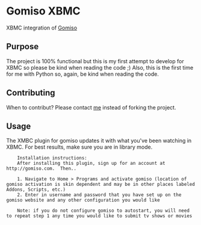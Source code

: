 Gomiso XBMC
=============

XBMC integration of [Gomiso](http://www.gomiso.com/)

Purpose
-------
The project is 100% functional but this is my first attempt to develop for XBMC so please be kind when reading the code ;)
Also, this is the first time for me with Python so, again, be kind when reading the code.

Contributing
------------
When to contribut? Please contact [me](https://github.com/metabaron) instead of forking the project.

Usage
-----
The XMBC plugin for gomiso updates it with what you've been watching in XBMC. For best results, make sure you are in library mode.
		
		Installation instructions: 
		After installing this plugin, sign up for an account at http://gomiso.com.  Then.. 
		
		1. Navigate to Home > Programs and activate gomiso (location of gomiso activation is skin dependent and may be in other places labeled Addons, Scripts, etc.)
		2. Enter in username and password that you have set up on the gomiso website and any other configuration you would like 
		
		Note: if you do not configure gomiso to autostart, you will need to repeat step 1 any time you would like to submit tv shows or movies